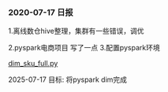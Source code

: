 ### 2020-07-17 日报

1.离线数仓hive整理，集群有一些错误，调优

2.pyspark电商项目 写了一点
3.配置pyspark环境

[dim_sku_full.py](../offline-pyspark/dim/dim_sku_full.py) 

2025-07-17 目标:
将pyspark dim完成





